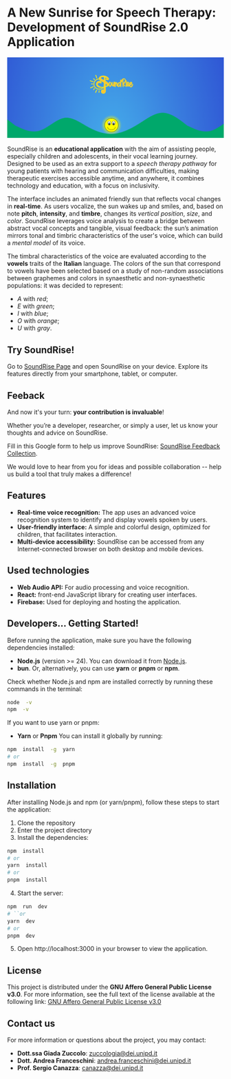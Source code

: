 
# A New Sunrise for Speech Therapy: Development of SoundRise 2.0 Application

![SoundRise Logo](./public/soundRise-presentation.png)

SoundRise is an **educational application** with the aim of assisting people, especially children and adolescents, in their vocal learning journey. Designed to be used as an extra support to a *speech therapy pathway* for young patients with hearing and communication difficulties, making therapeutic exercises accessible anytime, and anywhere, it combines technology and education, with a focus on inclusivity.

The interface includes an animated friendly sun that reflects vocal changes in **real-time**. As users vocalize, the sun wakes up and smiles, and, based on note **pitch**, **intensity**, and **timbre**, changes its *vertical position*, *size*, and *color*. SoundRise leverages voice analysis to create a bridge between abstract vocal concepts and tangible, visual feedback: the sun’s animation mirrors tonal and timbric characteristics of the user's voice, which can build a *mental model* of its voice.

The timbral characteristics of the voice are evaluated according to the **vowels** traits of the **Italian** language. The colors of the sun that correspond to vowels have been selected based on a study of non-random associations between graphemes and colors in synaesthetic and non-synaesthetic populations: it was decided to represent:
-  *A* with *red*; 
-  *E* with *green*;
-  *I* with *blue*;
-  *O* with *orange*;
-  *U* with *gray*.

## Try SoundRise!
Go to [SoundRise Page](https://soundrise-82999.web.app/) and open SoundRise on your device. Explore its features directly from your smartphone, tablet, or computer.


## Feeback

And now it's your turn: **your contribution is invaluable**!

Whether you’re a developer, researcher, or simply a user, let us know your thoughts and advice on SoundRise.

Fill in this Google form to help us improve SoundRise: [SoundRise Feedback Collection](https://forms.gle/R1S2vfRgDT1DWsCW6).

We would love to hear from you for ideas and possible collaboration -- help us build a tool that truly makes a difference!


## Features

-  **Real-time voice recognition:** The app uses an advanced voice recognition system to identify and display vowels spoken by users.
-  **User-friendly interface:** A simple and colorful design, optimized for children, that facilitates interaction.
-  **Multi-device accessibility:** SoundRise can be accessed from any Internet-connected browser on both desktop and mobile devices.

## Used technologies

-  **Web Audio API:** For audio processing and voice recognition.
-  **React:** front-end JavaScript library for creating user interfaces.
-  **Firebase:** Used for deploying and hosting the application.

## Developers... Getting Started!

Before running the application, make sure you have the following dependencies installed:

-  **Node.js** (version >= 24).
You can download it from [Node.js](https://nodejs.org/).
-  **bun**.
Or, alternatively, you can use **yarn** or **pnpm** or **npm**.

Check whether Node.js and npm are installed correctly by running these commands in the terminal:

```bash
node  -v
npm  -v
```

If you want to use yarn or pnpm:

-  **Yarn** or **Pnpm**
You can install it globally by running:

```bash
npm  install  -g  yarn
# or
npm  install  -g  pnpm
```

## Installation

After installing Node.js and npm (or yarn/pnpm), follow these steps to start the application:

1. Clone the repository
2. Enter the project directory
3. Install the dependencies:

```bash
npm  install
# or
yarn  install
# or
pnpm  install
```

4. Start the server:

```bash
npm  run  dev
# ``or
yarn  dev
# or
pnpm  dev
```

5. Open http://localhost:3000 in your browser to view the application.

## License

This project is distributed under the **GNU Affero General Public License v3.0**. For more information, see the full text of the license available at the following link:
[GNU Affero General Public License v3.0](https://www.gnu.org/licenses/agpl-3.0.txt)

## Contact us

For more information or questions about the project, you may contact:
-  **Dott.ssa Giada Zuccolo**: [zuccologia@dei.unipd.it](mailto:zuccologiada@gmail.com)
-  **Dott. Andrea Franceschini**: [andrea.franceschini@dei.unipd.it](mailto:andrea.franceschini@dei.unipd.it)
-  **Prof. Sergio Canazza**: [canazza@dei.unipd.it](mailto:canazza@dei.unipd.it)